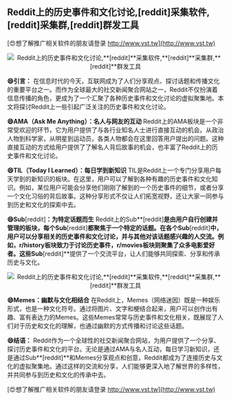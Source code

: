 ## **Reddit上的历史事件和文化讨论,**[reddit]**采集软件,**[reddit]**采集群,**[reddit]**群发工具**

[😍想了解推广相关软件的朋友请登录 http://www.vst.tw](http://www.vst.tw)

 <center><img src="https://vst.tw/MP4/tuiguang/png/0.png" alt="Reddit上的历史事件和文化讨论,**[reddit]**采集软件,**[reddit]**采集群,**[reddit]**群发工具"></center>

**😄引言：**
在信息时代的今天，互联网成为了人们分享观点、探讨话题和传播文化的重要平台之一。而作为全球最大的社交新闻聚合网站之一，Reddit不仅扮演着信息传播的角色，更成为了一个汇聚了各种历史事件和文化讨论的虚拟聚集地。本文将探讨Reddit上一些引起广泛关注的历史事件和文化讨论。

**😄AMA（Ask Me Anything）：名人与网友的互动**
Reddit上的AMA板块是一个非常受欢迎的环节，它为用户提供了与各行业知名人士进行直接互动的机会。从政治人物到科学家，从明星到运动员，各类人物都会在这里回答用户提出的问题。这种直接互动的方式给用户提供了了解名人背后故事的机会，也丰富了Reddit上的历史事件和文化讨论。

**😄TIL（Today I Learned）：每日学到新知识**
TIL是Reddit上一个专门分享用户每天学到的新知识的板块。在这里，用户可以了解到各种有趣的历史事件和文化知识。例如，某位用户可能会分享他们刚刚了解到的一个历史事件的细节，或者分享一个文化习俗的背后故事。这种分享形式不仅让人们拓宽视野，还让大家一同参与到历史和文化的探索中去。

**😄Sub**[reddit]**：为特定话题而生**
Reddit上的Sub**[reddit]**是由用户自行创建并管理的板块，每个Sub**[reddit]**都聚焦于一个特定的话题。在各个Sub**[reddit]**中，用户可以分享相关的历史事件和文化讨论，并与其他对该话题感兴趣的人交流。例如，r/history板块致力于讨论历史事件，r/movies板块则聚集了众多电影爱好者。这些Sub**[reddit]**提供了一个交流平台，让人们能够共同探索、分享和传承历史与文化。

 <center><img src="https://vst.tw/MP4/tuiguang/png/8.png" alt="Reddit上的历史事件和文化讨论,**[reddit]**采集软件,**[reddit]**采集群,**[reddit]**群发工具"></center>

**😄Memes：幽默与文化相结合**
在Reddit上，Memes（网络迷因）既是一种娱乐形式，也是一种文化符号。通过将图片、文字和梗结合起来，用户可以创作出有趣、富有表达力的Memes。这些Memes常常与历史事件和文化相关，既展现了人们对于历史和文化的理解，也通过幽默的方式传播和讨论这些话题。

**😄结语：**
Reddit作为一个全球性的社交新闻聚合网站，为用户提供了一个分享、探讨历史事件和文化的平台。无论是通过AMA与名人互动，每日学习新知识，还是通过Sub**[reddit]**和Memes分享观点和创意，Reddit都成为了连接历史与文化的虚拟聚集地。通过这样的交流和分享，人们能够更深入地了解世界的多样性，并共同参与到历史和文化的传承中去。

[😍想了解推广相关软件的朋友请登录 http://www.vst.tw](http://www.vst.tw)



